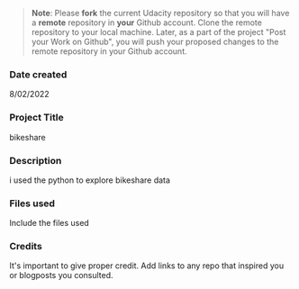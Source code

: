 >**Note**: Please **fork** the current Udacity repository so that you will have a **remote** repository in **your** Github account. Clone the remote repository to your local machine. Later, as a part of the project "Post your Work on Github", you will push your proposed changes to the remote repository in your Github account.

### Date created
8/02/2022

### Project Title
bikeshare

### Description
i used the python to explore bikeshare data

### Files used
Include the files used

### Credits
It's important to give proper credit. Add links to any repo that inspired you or blogposts you consulted.

